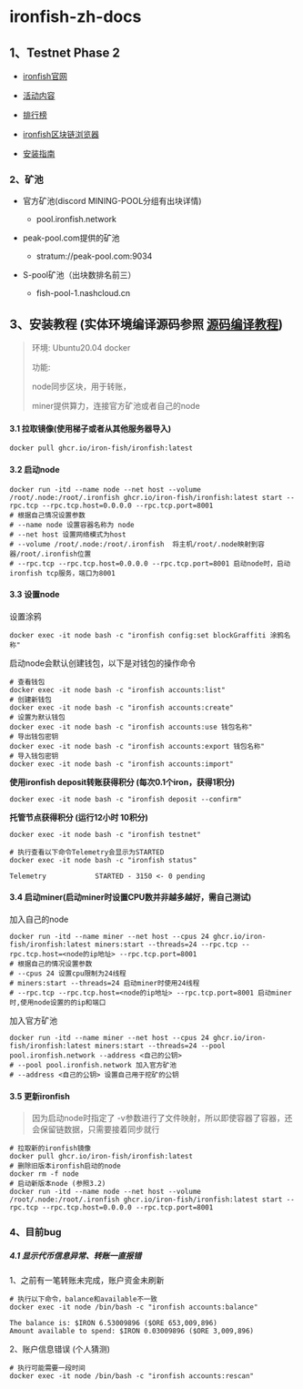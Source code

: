 # ironfish-zh-docs

## 1、Testnet Phase 2

- [ironfish官网](https://ironfish.network/)
  
- [活动内容](https://testnet.ironfish.network/about)
  
- [排行榜](https://testnet.ironfish.network/leaderboard)
  
- [ironfish区块链浏览器](https://explorer.ironfish.network/)
  
- [安装指南](https://ironfish.network/docs/onboarding/iron-fish-tutorial)
  

### 2、矿池

- 官方矿池(discord MINING-POOL分组有出块详情)
  
  - pool.ironfish.network
- peak-pool.com提供的矿池
  
  - stratum://peak-pool.com:9034
- S-pool矿池（出块数排名前三）

  - fish-pool-1.nashcloud.cn

## 3、安装教程 (实体环境编译源码参照 [源码编译教程](https://github.com/ytQiao/ironfish-zh-docs/blob/main/%E6%BA%90%E7%A0%81%E7%BC%96%E8%AF%91%E6%95%99%E7%A8%8B.md))

> 环境: Ubuntu20.04 docker
> 
> 功能:
> 
> node同步区块，用于转账，
> 
> miner提供算力，连接官方矿池或者自己的node

#### 3.1 拉取镜像(使用梯子或者从其他服务器导入)

```shell
docker pull ghcr.io/iron-fish/ironfish:latest
```

#### 3.2 启动node

```shell
docker run -itd --name node --net host --volume /root/.node:/root/.ironfish ghcr.io/iron-fish/ironfish:latest start --rpc.tcp --rpc.tcp.host=0.0.0.0 --rpc.tcp.port=8001
# 根据自己情况设置参数
# --name node 设置容器名称为 node
# --net host 设置网络模式为host
# --volume /root/.node:/root/.ironfish  将主机/root/.node映射到容器/root/.ironfish位置
# --rpc.tcp --rpc.tcp.host=0.0.0.0 --rpc.tcp.port=8001 启动node时，启动ironfish tcp服务，端口为8001
```

#### 3.3 设置node

设置涂鸦

```shell
docker exec -it node bash -c "ironfish config:set blockGraffiti 涂鸦名称"
```

启动node会默认创建钱包，以下是对钱包的操作命令

```shell
# 查看钱包
docker exec -it node bash -c "ironfish accounts:list"
# 创建新钱包
docker exec -it node bash -c "ironfish accounts:create"
# 设置为默认钱包
docker exec -it node bash -c "ironfish accounts:use 钱包名称"
# 导出钱包密钥
docker exec -it node bash -c "ironfish accounts:export 钱包名称"
# 导入钱包密钥
docker exec -it node bash -c "ironfish accounts:import"
```

**使用ironfish deposit转账获得积分 (每次0.1个iron，获得1积分)**

```shell
docker exec -it node bash -c "ironfish deposit --confirm"
```

**托管节点获得积分 (运行12小时 10积分)**

```shell
docker exec -it node bash -c "ironfish testnet"

# 执行查看以下命令Telemetry会显示为STARTED
docker exec -it node bash -c "ironfish status"

Telemetry            STARTED - 3150 <- 0 pending
```

#### 3.4 启动miner(启动miner时设置CPU数并非越多越好，需自己测试)

加入自己的node

```shell
docker run -itd --name miner --net host --cpus 24 ghcr.io/iron-fish/ironfish:latest miners:start --threads=24 --rpc.tcp --rpc.tcp.host=<node的ip地址> --rpc.tcp.port=8001
# 根据自己的情况设置参数
# --cpus 24 设置cpu限制为24线程
# miners:start --threads=24 启动miner时使用24线程
# --rpc.tcp --rpc.tcp.host=<node的ip地址> --rpc.tcp.port=8001 启动miner时,使用node设置的的ip和端口
```

加入官方矿池

```shell
docker run -itd --name miner --net host --cpus 24 ghcr.io/iron-fish/ironfish:latest miners:start --threads=24 --pool pool.ironfish.network --address <自己的公钥>
# --pool pool.ironfish.network 加入官方矿池
# --address <自己的公钥> 设置自己用于挖矿的公钥
```

#### 3.5 更新ironfish

> 因为启动node时指定了 -v参数进行了文件映射，所以即使容器了容器，还会保留链数据，只需要接着同步就行

```shell
# 拉取新的ironfish镜像
docker pull ghcr.io/iron-fish/ironfish:latest
# 删除旧版本ironfish启动的node
docker rm -f node
# 启动新版本node (参照3.2)
docker run -itd --name node --net host --volume /root/.node:/root/.ironfish ghcr.io/iron-fish/ironfish:latest start --rpc.tcp --rpc.tcp.host=0.0.0.0 --rpc.tcp.port=8001
```

### 4、目前bug

##### 4.1 显示代币信息异常、转账一直报错

1、之前有一笔转账未完成，账户资金未刷新

```shell
# 执行以下命令，balance和available不一致
docker exec -it node /bin/bash -c "ironfish accounts:balance"

The balance is: $IRON 6.53009896 ($ORE 653,009,896)
Amount available to spend: $IRON 0.03009896 ($ORE 3,009,896)
```

2、账户信息错误 (个人猜测)

```shell
# 执行可能需要一段时间
docker exec -it node /bin/bash -c "ironfish accounts:rescan"
```
